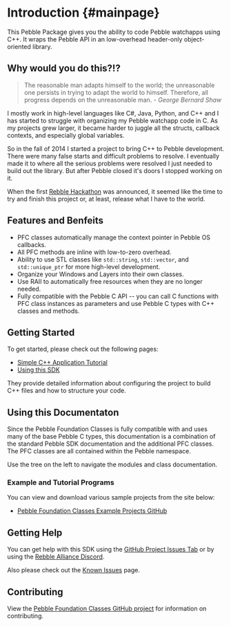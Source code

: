 # Introduction {#mainpage}

This Pebble Package gives you the ability to code Pebble watchapps using C++.  It wraps the Pebble API in an low-overhead header-only object-oriented library. 

## Why would you do this?!?

> The reasonable man adapts himself to the world; the unreasonable one persists in trying to adapt the world to himself. Therefore, all progress depends on the unreasonable man.
\- *George Bernard Shaw*

I mostly work in high-level languages like C#, Java, Python, and C++ and I has started to struggle with organizing my Pebble watchapp code in C.  As my projects grew larger, it became harder to juggle all the structs, callback contexts, and especially global variables.  

So in the fall of 2014 I started a project to bring C++ to Pebble development.  There were many false starts and difficult problems to resolve.  I eventually made it to where all the serious problems were resolved I just needed to build out the library.  But after Pebble closed it's doors I stopped working on it.

When the first [Rebble Hackathon](https://rebble.io/hackathon-001/) was announced, it seemed like the time to try and finish this project or, at least, release what I have to the world.  

## Features and Benfeits

* PFC classes automatically manage the context pointer in Pebble OS callbacks.
* All PFC methods are inline with low-to-zero overhead.
* Ability to use STL classes like `std::string`, `std::vector`, and `std::unique_ptr` for more high-level development.
* Organize your Windows and Layers into their own classes.
* Use RAII to automatically free resources when they are no longer needed.
* Fully compatible with the Pebble C API -- you can call C functions with PFC class instances as parameters and use Pebble C types with C++ classes and methods.  

## Getting Started

To get started, please check out the following pages:

* [Simple C++ Application Tutorial](tutorial.html)
* [Using this SDK](using.html)

They provide detailed information about configuring the project to build C++ files and how to structure your code.

## Using this Documentaton

Since the Pebble Foundation Classes is fully compatible with and uses many of the base Pebble C types, this documentation is a combination of the standard Pebble SDK documentation and the additional PFC classes.  The PFC classes are all contained within the Pebble namespace.

Use the tree on the left to navigate the modules and class documentation.

### Example and Tutorial Programs

You can view and download various sample projects from the site below:

* [Pebble Foundation Classes Example Projects GitHub](https://github.com/codaris/pebble-cpp-examples)

## Getting Help

You can get help with this SDK using the [GitHub Project Issues Tab](https://github.com/codaris/pebble-cpp/issues) or by using the [Rebble Alliance Discord](https://discord.com/invite/aRUAYFN).

Also please check out the [Known Issues](issues.html) page.

## Contributing

View the [Pebble Foundation Classes GitHub project](https://github.com/codaris/pebble-cpp) for information on contributing.
